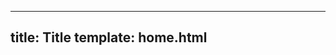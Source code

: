 <!-- # 主页


Made with [Material for MkDocs](https://squidfunk.github.io/mkdocs-material/) -->

---

title: Title
template: home.html
---
